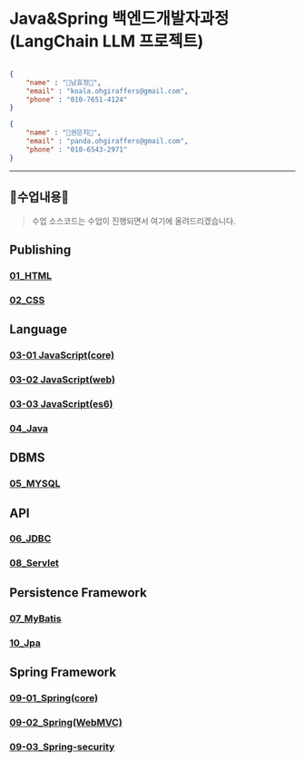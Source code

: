# Java&Spring 백엔드개발자과정(LangChain LLM 프로젝트)

```json

{
    "name" : "🐨남효정🐨",
    "email" : "koala.ohgiraffers@gmail.com",
    "phone" : "010-7651-4124"
}

{
    "name" : "🐼권은지🐼",
    "email" : "panda.ohgiraffers@gmail.com",
    "phone" : "010-6543-2971"
}
```
---
## 📖수업내용📖
> 수업 소스코드는 수업이 진행되면서 여기에 올려드리겠습니다.
## Publishing
### [01_HTML](https://github.com/20250414-songpa/01_html)
### [02_CSS](https://github.com/20250414-songpa/02_css)

## Language
### [03-01 JavaScript(core)](https://github.com/20250414-songpa/03-01_javascript_core)
### [03-02 JavaScript(web)](https://github.com/20250414-songpa/03-02_javascript_web)
### [03-03 JavaScript(es6)](https://github.com/20250414-songpa/03-03_javascript_es6) 
### [04_Java](https://github.com/20250414-songpa/04_java)

## DBMS
### [05_MYSQL](https://github.com/20250414-songpa/05_mysql)

## API
### [06_JDBC](https://github.com/20250414-songpa/06_jdbc)
### [08_Servlet](https://github.com/20250414-songpa/08_servlet)

## Persistence Framework
### [07_MyBatis](https://github.com/20250414-songpa/07_mybatis)
### [10_Jpa](https://github.com/20250414-songpa/10_jpa.git)

## Spring Framework
### [09-01_Spring(core)](https://github.com/20250414-songpa/09-01_spring_core)
### [09-02_Spring(WebMVC)](https://github.com/20250414-songpa/09-02_spring_webmvc)
### [09-03_Spring-security](https://github.com/20250414-songpa/09-03_spring-security)
